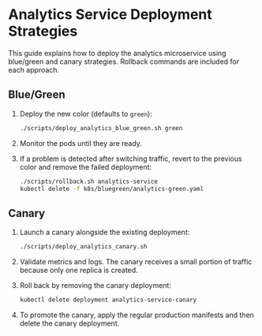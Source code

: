 # Analytics Service Deployment Strategies

This guide explains how to deploy the analytics microservice using blue/green
and canary strategies. Rollback commands are included for each approach.

## Blue/Green

1. Deploy the new color (defaults to `green`):

   ```bash
   ./scripts/deploy_analytics_blue_green.sh green
   ```

2. Monitor the pods until they are ready.

3. If a problem is detected after switching traffic, revert to the previous
   color and remove the failed deployment:

   ```bash
   ./scripts/rollback.sh analytics-service
   kubectl delete -f k8s/bluegreen/analytics-green.yaml
   ```

## Canary

1. Launch a canary alongside the existing deployment:

   ```bash
   ./scripts/deploy_analytics_canary.sh
   ```

2. Validate metrics and logs. The canary receives a small portion of traffic
   because only one replica is created.

3. Roll back by removing the canary deployment:

   ```bash
   kubectl delete deployment analytics-service-canary
   ```

4. To promote the canary, apply the regular production manifests and then
   delete the canary deployment.

